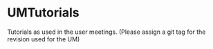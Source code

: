 # UMTutorials
Tutorials as used in the user meetings. (Please assign a git tag for the revision used for the UM)
